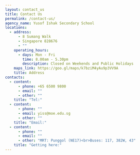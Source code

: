 ```yaml
---
layout: contact_us
title: Contact Us
permalink: /contact-us/
agency_name: Yusof Ishak Secondary School
locations:
  - address:
      - 8 Sumang Walk
      - Singapore 828676
      - ""
    operating_hours:
      - days: Mon - Fri
        time: 8.00am - 5.30pm
        description: Closed on Weekends and Public Holidays
    maps_link: https://goo.gl/maps/k7bziM4yAu9p3VV9A
    title: Address
contacts:
  - content:
      - phone: +65 6500 9800
      - email: ""
      - other: ""
    title: "Tel:"
  - content:
      - phone: ""
      - email: yiss@moe.edu.sg
      - other: ""
    title: "Email:"
  - content:
      - phone: ""
      - email: ""
      - other: "MRT: Punggol (NE17)<br>Buses: 117, 382W, 43"
    title: "Getting here:"
---
```

